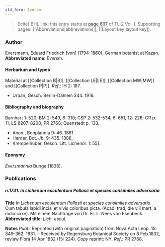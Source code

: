 ```yaml
---
std_form: Eversm.
---
```


> [!cite] BHL link: this entry starts at [page 807](https://www.biodiversitylibrary.org/page/33120938) of TL-2 Vol. I.
> Supporting pages: [[Abbreviations|abbreviations]], [[Layout key|layout key]].

### Author

Eversmann, Eduard Friedrich \[von\] (1794-1860), German botanist at Kazan. 
**Abbreviated name**: *Eversm.*

#### Herbarium and types

Material at [[Collection B|B]], [[Collection LE|LE]], [[Collection MW|MW]] and [[Collection P|P]].
*Ref*.: IH 2: 187.
- Urban, Gesch. Berlin-Dahlem 344. 1916.

#### Bibliography and biography

Barnhart 1: 520; BM 2: 549, 6: 310; CSP 2: 532-534, 6: 651, 12: 226; GR p. 11; LS 8207-8208; PR 2768; Quenstedt p. 133.
- Anon., Bonplandia 9: 46. 1861.
- Herder, Bot. Jb. 9: 435. 1888.
- Krempelhuber, Gesch. Litt. Lichenol. 1: 551.

#### Eponymy

*Eversmannia* Bunge (1838).

### Publications

##### n.1731. In Lichenum esculentum Pallasii et species consimiles adversaria

**Title**
*In Lichenum esculentum Pallasii et species consimiles adversaria*. Cum tabula lapidi incisi et vivis coloribus picta. (Acad. trad, die viii mart. a. mdcccxxv). Mit einem Nachtrage von Dr. Fr. L. Nees von Esenbeck.
**Abbreviated title**: *Lich. escul.*

**Notes**
*Publ*.: Reprinted (with original pagination) from Nova Acta Leop. 15: 349-362. 1831. – Received by Regensburg Botanical Society on 8 Feb 1832, review Flora 14 Apr 1832 (15: 224). *Copy* reprint: NY.
*Ref*.: PR 2768.

